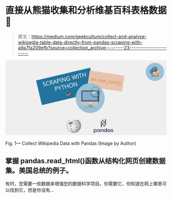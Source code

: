 # 直接从熊猫收集和分析维基百科表格数据🐍

> 原文：<https://medium.com/geekculture/collect-and-analyse-wikipedia-table-data-directly-from-pandas-scraping-with-a9a7fa209efb?source=collection_archive---------23----------------------->

![](img/c9d49a53a90e9d2066ecb9ecbb495f6b.png)

Fig. 1— Collect Wikipedia Data with Pandas (Image by Author)

## 掌握 pandas.read_html()函数从结构化网页创建数据集。美国总统的例子。

有时，您需要一些数据来增强您的数据科学项目。你需要它，你知道在网上哪里可以找到它，但是你没有…